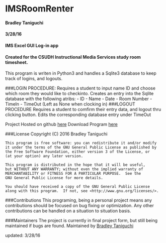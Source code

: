 # IMSRoomRenter
#### Bradley Taniguchi
#### 3/28/16
#### IMS Excel GUI Log-in app
#### Created for the CSUDH Instructional Media Services study room timesheet.
This program is writen in Python3 and handles a Sqlite3 database to keep track of logins, and logouts.

###LOGIN PROCEDURE:
    Requires a student to input name ID and choose which room they would like to checkinto. 
    Creates an entry into the Sqlite database with the following atribs:
    - ID 
    - Name
    - Date
    - Room Number
    - TimeIn
    - TimeOut (Left as None when clocking in)
###LOGOUT PROCEDURE
    Requires a student to comfirm their entry data, and logout thru clicking button.
    Edits the corresponding database entry under TimeOut

Project Hosted on github [here][1]
Download Program [here][2]

###License
    Copyright (C) 2016  Bradley Taniguchi

    This program is free software: you can redistribute it and/or modify
    it under the terms of the GNU General Public License as published by
    the Free Software Foundation, either version 3 of the License, or
    (at your option) any later version.

    This program is distributed in the hope that it will be useful,
    but WITHOUT ANY WARRANTY; without even the implied warranty of
    MERCHANTABILITY or FITNESS FOR A PARTICULAR PURPOSE.  See the
    GNU General Public License for more details.

    You should have received a copy of the GNU General Public License
    along with this program.  If not, see <http://www.gnu.org/licenses/>.
    
###Contributions
This programing, being a personal project means any contributions should be focused on bug fixing 
or optimization. Any other contributions can be handled on a situation to situation basis. 

###Maintainers
The project is currently in final project form, but still being maintained if bugs are found.
Maintained by [Bradley Taniguchi][3]

updated: 3/28/16

[1]: https://github.com/bradtaniguchi/IMSRoomRenter
[2]: https://github.com/bradtaniguchi/IMSRoomRenter/archive/master.zip
[3]: https://github.com/bradtaniguchi

